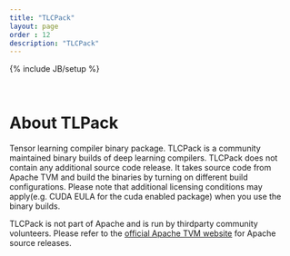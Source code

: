 ```yaml
---
title: "TLCPack"
layout: page
order : 12
description: "TLCPack"
---
```

{% include JB/setup %}

<br>

# About TLPack

Tensor learning compiler binary package. TLCPack is a community maintained
binary builds of deep learning compilers.
TLCPack does not contain any additional source code release.
It takes source code from Apache TVM and build the binaries by
turning on different build configurations.
Please note that additional licensing conditions may apply(e.g. CUDA EULA for the cuda enabled package)
when you use the binary builds.

TLCPack is not part of Apache and is run by thirdparty community volunteers.
Please refer to the [official Apache TVM website](https://tvm.apache.org/download) for
Apache source releases.
